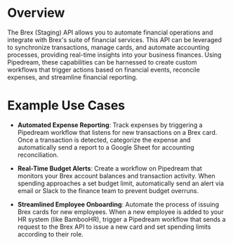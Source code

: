 # Overview

The Brex (Staging) API allows you to automate financial operations and integrate with Brex's suite of financial services. This API can be leveraged to synchronize transactions, manage cards, and automate accounting processes, providing real-time insights into your business finances. Using Pipedream, these capabilities can be harnessed to create custom workflows that trigger actions based on financial events, reconcile expenses, and streamline financial reporting.

# Example Use Cases

- **Automated Expense Reporting**: Track expenses by triggering a Pipedream workflow that listens for new transactions on a Brex card. Once a transaction is detected, categorize the expense and automatically send a report to a Google Sheet for accounting reconciliation.

- **Real-Time Budget Alerts**: Create a workflow on Pipedream that monitors your Brex account balances and transaction activity. When spending approaches a set budget limit, automatically send an alert via email or Slack to the finance team to prevent budget overruns.

- **Streamlined Employee Onboarding**: Automate the process of issuing Brex cards for new employees. When a new employee is added to your HR system (like BambooHR), trigger a Pipedream workflow that sends a request to the Brex API to issue a new card and set spending limits according to their role.
